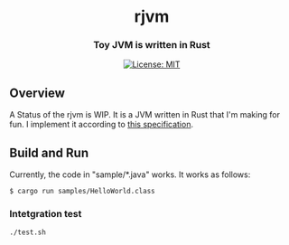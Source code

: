 <h1 align="center">rjvm</h1>
<h3 align="center">Toy JVM is written in Rust</h3>

<p align="center">
<a href="LICENSE">
<img src="https://img.shields.io/badge/license-MIT-blue.svg" alt="License: MIT">
</a>
</p>

## Overview

A Status of the rjvm is WIP.
It is a JVM written in Rust that I'm making for fun.
I implement it according to [this specification](https://docs.oracle.com/javase/specs/jvms/se15/html/index.html).

## Build and Run

Currently, the code in "sample/\*.java" works.
It works as follows:

```
$ cargo run samples/HelloWorld.class
```

### Intetgration test

```
./test.sh
```

